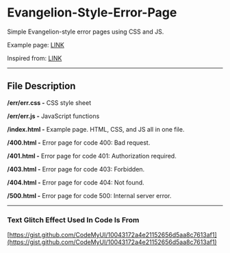 # Evangelion-Style-Error-Page

Simple Evangelion-style error pages using CSS and JS.

Example page: [LINK](https://glao274.github.io/Evangelion-Style-Hexagon-Warning-Error-Page/)

Inspired from: [LINK](https://www.reddit.com/r/evangelion/comments/13ijtcw/error_page/)

***

## File Description

**/err/err.css -** CSS style sheet

**/err/err.js -** JavaScript functions

**/index.html -** Example page. HTML, CSS, and JS all in one file.&#x20;

**/400.html -** Error page for code 400: Bad request.

**/401.html -** Error page for code 401: Authorization required.

**/403.html -** Error page for code 403: Forbidden.

**/404.html -** Error page for code 404: Not found.

**/500.html -** Error page for code 500: Internal server error.

***

### Text Glitch Effect Used In Code Is From

[https://gist.github.com/CodeMyUI/10043172a4e21152656d5aa8c7613af1](https://gist.github.com/CodeMyUI/10043172a4e21152656d5aa8c7613af1)

